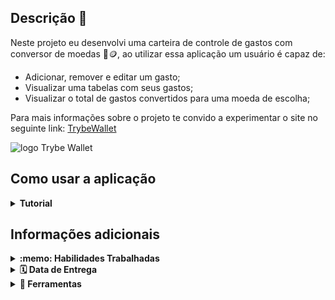 
## Descrição 📩
 
 Neste projeto eu desenvolvi uma carteira de controle de gastos com conversor de moedas 💸🪙, ao utilizar essa aplicação um usuário é capaz de:

  - Adicionar, remover e editar um gasto;
  - Visualizar uma tabelas com seus gastos;
  - Visualizar o total de gastos convertidos para uma moeda de escolha;
  
  Para mais informações sobre o projeto te convido a experimentar o site no seguinte link: <a href="https://trybe-wallet-mauve-two.vercel.app/">TrybeWallet</a>
  
  
![logo Trybe Wallet](https://user-images.githubusercontent.com/14060102/222138240-a64faebb-8d42-46b9-aaea-1132d66f668b.png)

## Como usar a aplicação

<details>
  <summary><strong>Tutorial</strong></summary>

  1. Clone o repositório

  - Use o comando: `git clone git@github.com:Bruno-Alvim-Duarte/TrybeWallet.git`.
  - Entre na pasta do repositório que você acabou de clonar:
    - `cd TrybeWallet`
  <br/>

  2. Instalar as dependências

  - Use o comando: `npm run install:apps`.
  <br/>

  3. Instalar e rodar os serviços do back-end

  - Comando: `cd backend`
  - Comando: `docker-compose up -d`
  - Comando: `docker exec -it backend-backend-1 bash`
  - Comando: `npm run dev`
  <br/>

  4. Rodar os serviços do front-end

  - Comando: `cd frontend`
  - Comando: `npm start`
  <br/>

  5. Aproveitar a aplicação

  - Depois de tudo feito, é so abrir no seu navegador no endereço http://localhost:3000/, e aproveitar
  <br/>
    
</details>

## Informações adicionais

<details>
  <summary><strong>:memo: Habilidades Trabalhadas</strong></summary><br />

Neste projeto, pude trabalhar novas habildades aprendidas recentemente como:

- Criar um `store` Redux em aplicações React

- Criar `reducers` no Redux em aplicações React

- Criar `actions` no Redux em aplicações React

- Criar `dispatchers` no Redux em aplicações React

- Conectar Redux aos componentes React

- Criar `actions` assíncronas na sua aplicação React que faz uso de Redux.
</details>

<details>
  <summary><strong>🗓 Data de Entrega</strong></summary><br />
  
  * Este projeto foi individual;
  * Foram `5` dias de projeto;

</details>

<details>
  <summary><strong>🔧 Ferramentas</strong></summary><br />
  
  * Redux
  * React
  * React Testing Library
  * Figma	
  * CSS
  * HTML
  * JavaScript
  * LocalStorage
  * Linter
  
</details>

